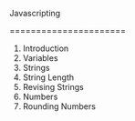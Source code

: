 Javascripting

======================

1. Introduction
2. Variables
3. Strings
4. String Length
5. Revising Strings
6. Numbers
7. Rounding Numbers
